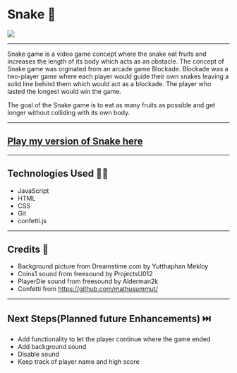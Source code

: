 # Snake 🐍

<img src = "https://i.imgur.com/xAiha7T.png">

***

Snake game is a video game concept where the snake eat fruits and increases the length of its body which acts as an obstacle.
The concept of Snake game was orginated from an arcade game Blockade. Blockade was a two-player game where each player would guide their own snakes leaving a solid line behind them which would act as a blockade. The player who lasted the longest would win the game. 

The goal of the Snake game is to eat as many fruits as possible and get longer without colliding with its own body.
***

## <a href="http://snake-gamemyversion.surge.sh/" target="_blank">Play my version of Snake here</a>

***

## Technologies Used 🧑‍💻
 * JavaScript 
 * HTML 
 * CSS
 * Git
 * confetti.js
  
***

## Credits 🙌
* Background picture from Dreamstime.com by Yutthaphan Mekloy
* Coins1 sound from freesound by ProjectsU012
* PlayerDie sound from freesound by Alderman2k
* Confetti from https://github.com/mathusummut/

***

## Next Steps(Planned future Enhancements) ⏭️
* Add functionality to let the player continue where the game ended
* Add background sound
* Disable sound
* Keep track of player name and high score